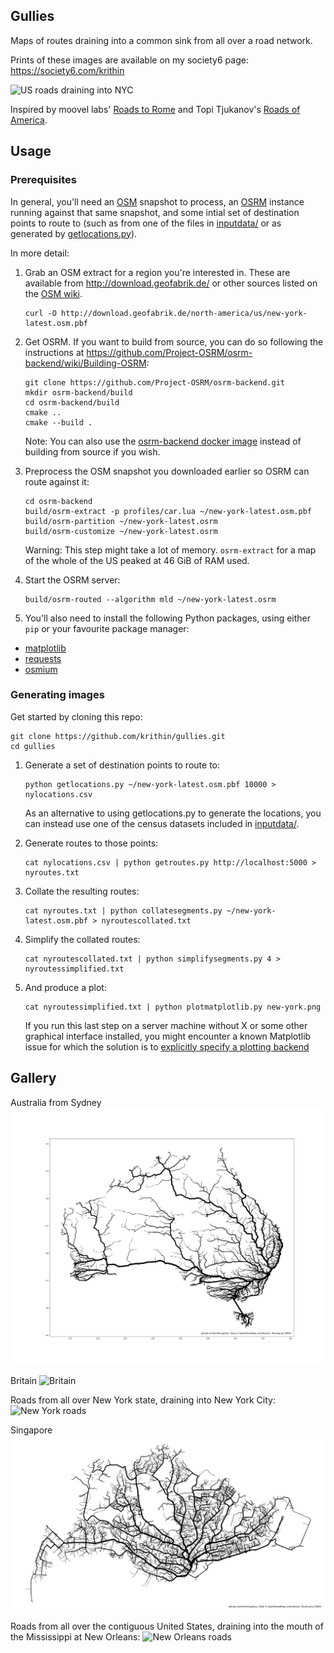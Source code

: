 ## Gullies
Maps of routes draining into a common sink from all over a road network.

Prints of these images are available on my society6 page: https://society6.com/krithin

![US roads draining into NYC](output/usa.png)

Inspired by moovel labs' [Roads to Rome](https://lab.moovel.com/projects/roads-to-rome) and Topi Tjukanov's [Roads of America](https://tjukanov.org/roadsofamerica/).

## Usage

### Prerequisites
In general, you'll need an [OSM](https://en.wikipedia.org/wiki/OpenStreetMap) snapshot to process, an [OSRM](http://project-osrm.org/) instance running against that same snapshot, and some intial set of destination points to route to (such as from one of the files in [inputdata/](inputdata/) or as generated by [getlocations.py](getlocations.py)).

In more detail:
1. Grab an OSM extract for a region you're interested in. These are available from http://download.geofabrik.de/ or other sources listed on the [OSM wiki](https://wiki.openstreetmap.org/wiki/Planet.osm#Planet.osm_mirrors).
    ```
    curl -O http://download.geofabrik.de/north-america/us/new-york-latest.osm.pbf
    ```

2. Get OSRM. If you want to build from source, you can do so following the instructions at https://github.com/Project-OSRM/osrm-backend/wiki/Building-OSRM:
    ```
    git clone https://github.com/Project-OSRM/osrm-backend.git
    mkdir osrm-backend/build
    cd osrm-backend/build
    cmake ..
    cmake --build .
    ```
    Note: You can also use the [osrm-backend docker image](https://github.com/Project-OSRM/osrm-backend/wiki/Docker-Recipes) instead of building from source if you wish.

3. Preprocess the OSM snapshot you downloaded earlier so OSRM can route against it:
    ```
    cd osrm-backend
    build/osrm-extract -p profiles/car.lua ~/new-york-latest.osm.pbf
    build/osrm-partition ~/new-york-latest.osrm
    build/osrm-customize ~/new-york-latest.osrm
    ```
    Warning: This step might take a lot of memory. `osrm-extract` for a map of the whole of the US peaked at 46 GiB of RAM used.

4. Start the OSRM server:
    ```
    build/osrm-routed --algorithm mld ~/new-york-latest.osrm
    ```

5. You'll also need to install the following Python packages, using either `pip` or your favourite package manager:
* [matplotlib](https://matplotlib.org/users/installing.html)
* [requests](https://github.com/requests/requests)
* [osmium](https://github.com/osmcode/pyosmium)

### Generating images
Get started by cloning this repo:
```
git clone https://github.com/krithin/gullies.git
cd gullies
```

1. Generate a set of destination points to route to:
    ```
    python getlocations.py ~/new-york-latest.osm.pbf 10000 > nylocations.csv
    ```
    As an alternative to using getlocations.py to generate the locations, you can instead use one of the census datasets included in [inputdata/](inputdata/).

2. Generate routes to those points:
    ```
    cat nylocations.csv | python getroutes.py http://localhost:5000 > nyroutes.txt
    ```

3. Collate the resulting routes:
    ```
    cat nyroutes.txt | python collatesegments.py ~/new-york-latest.osm.pbf > nyroutescollated.txt
    ```

4. Simplify the collated routes:
    ```
    cat nyroutescollated.txt | python simplifysegments.py 4 > nyroutessimplified.txt
    ```

5. And produce a plot:
    ```
    cat nyroutessimplified.txt | python plotmatplotlib.py new-york.png
    ```
    If you run this last step on a server machine without X or some other graphical interface installed, you might encounter a known Matplotlib issue for which the solution is to [explicitly specify a plotting backend](https://stackoverflow.com/questions/4931376/generating-matplotlib-graphs-without-a-running-x-server#4935945)

## Gallery
Australia from Sydney
![Australia roads](output/australia.png)

Britain
![Britain](output/britain.svg)

Roads from all over New York state, draining into New York City:
![New York roads](output/newyork.png)

Singapore
![Singapore](output/singapore.svg)

Roads from all over the contiguous United States, draining into the mouth of the Mississippi at New Orleans:
![New Orleans roads](output/neworleans.png)
